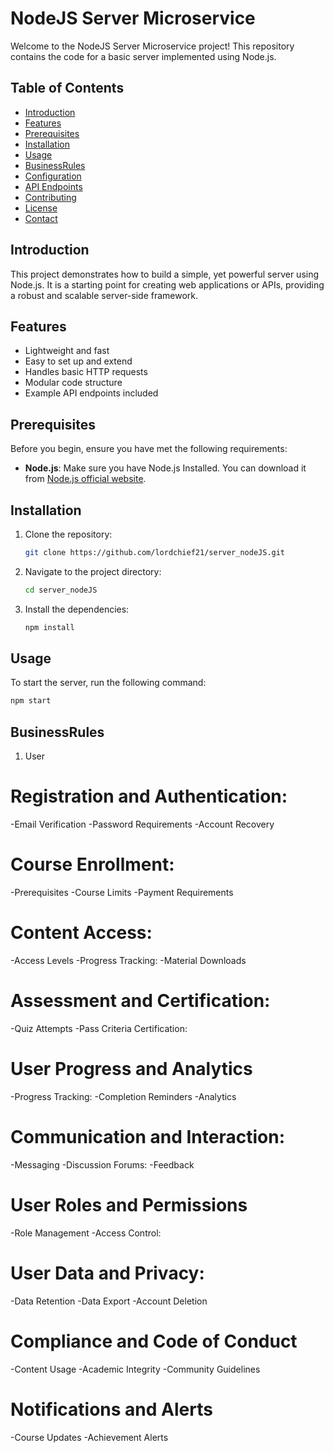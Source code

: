 # NodeJS Server Microservice

Welcome to the NodeJS Server Microservice project! This repository contains the code for a basic server implemented using Node.js.

## Table of Contents

- [Introduction](#introduction)
- [Features](#features)
- [Prerequisites](#prerequisites)
- [Installation](#installation)
- [Usage](#usage)
- [BusinessRules](#BusinessRules)
- [Configuration](#configuration)
- [API Endpoints](#api-endpoints)
- [Contributing](#contributing)
- [License](#license)
- [Contact](#contact)

## Introduction

This project demonstrates how to build a simple, yet powerful server using Node.js. It is a starting point for creating web applications or APIs, providing a robust and scalable server-side framework.

## Features

- Lightweight and fast
- Easy to set up and extend
- Handles basic HTTP requests
- Modular code structure
- Example API endpoints included

## Prerequisites

Before you begin, ensure you have met the following requirements:

- **Node.js**: Make sure you have Node.js Installed. You can download it from [Node.js official website](https://nodejs.org/).

## Installation

1. Clone the repository:

    ```bash
    git clone https://github.com/lordchief21/server_nodeJS.git
    ```

2. Navigate to the project directory:

    ```bash
    cd server_nodeJS
    ```

3. Install the dependencies:

    ```bash
    npm install
    ```

## Usage

To start the server, run the following command:

```bash
npm start
```

## BusinessRules
 1. User
# Registration and Authentication:
-Email Verification
-Password Requirements
-Account Recovery
# Course Enrollment:
-Prerequisites
-Course Limits
-Payment Requirements
# Content Access:
-Access Levels
-Progress Tracking:
-Material Downloads
# Assessment and Certification:
-Quiz Attempts
-Pass Criteria
Certification:
# User Progress and Analytics
-Progress Tracking:
-Completion Reminders
-Analytics
# Communication and Interaction:
-Messaging
-Discussion Forums:
-Feedback
# User Roles and Permissions
-Role Management
-Access Control:
# User Data and Privacy:
-Data Retention
-Data Export
-Account Deletion
# Compliance and Code of Conduct
-Content Usage
-Academic Integrity
-Community Guidelines
# Notifications and Alerts
-Course Updates
-Achievement Alerts

